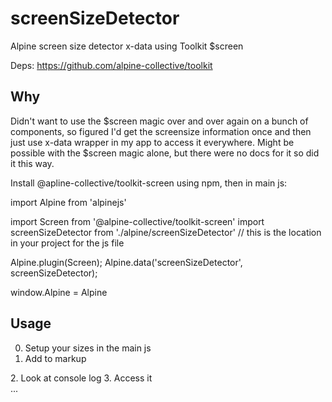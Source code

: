 # screenSizeDetector
Alpine screen size detector x-data using Toolkit $screen

Deps:
https://github.com/alpine-collective/toolkit


## Why 
Didn't want to use the $screen magic over and over again on a bunch of components, so figured I'd get the screensize information once 
and then just use x-data wrapper in my app to access it everywhere. Might be possible with the $screen magic alone, but there were no docs for it so did it this way. 

Install @apline-collective/toolkit-screen using npm, then in main js:

import Alpine from 'alpinejs'

import Screen from '@alpine-collective/toolkit-screen'
import screenSizeDetector from './alpine/screenSizeDetector' // this is the location in your project for the js file

Alpine.plugin(Screen);
Alpine.data('screenSizeDetector', screenSizeDetector);


window.Alpine = Alpine

## Usage
0. Setup your sizes in the main js
1. Add to markup
<div x-data="screenSizeDetector()"></div>
2. Look at console log
3. Access it 
<div x-data="screenSizeDetector()" :class="{ 'text-sm': screenSize === 'sm', 'text-base': screenSize === 'md' }">
  ...
</div>
